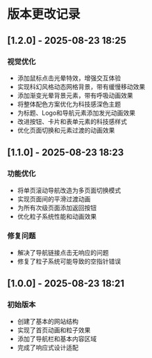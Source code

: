 # 版本更改记录

## [1.2.0] - 2025-08-23 18:25

### 视觉优化

- 添加鼠标点击光晕特效，增强交互体验
- 实现科幻风格动态网格背景，带有缓慢移动效果
- 添加渐变光晕背景元素，带有呼吸动画效果
- 将整体配色方案优化为科技感深色主题
- 为标题、Logo和导航元素添加发光动画效果
- 改进按钮、卡片和表单元素的科技感样式
- 优化页面切换和元素过渡的动画效果

## [1.1.0] - 2025-08-23 18:23

### 功能优化

- 将单页滚动导航改造为多页面切换模式
- 实现页面间的平滑过渡动画
- 为所有次级页面添加返回按钮
- 优化粒子系统性能和动画效果

### 修复问题

- 解决了导航链接点击无响应的问题
- 修复了粒子系统可能导致的空指针错误

## [1.0.0] - 2025-08-23 18:21

### 初始版本

- 创建了基本的网站结构
- 实现了首页动画和粒子效果
- 添加了导航栏和基本内容区域
- 完成了响应式设计适配